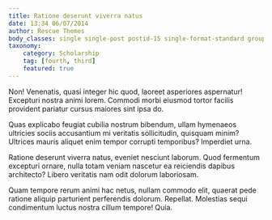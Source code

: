 ```yaml
---
title: Ratione deserunt viverra natus
date: 13:34 06/07/2014
author: Rescue Themes
body_classes: single single-post postid-15 single-format-standard group-blog
taxonomy:
    category: Scholarship
    tag: [fourth, third]
    featured: true
---
```


Non! Venenatis, quasi integer hic quod, laoreet asperiores aspernatur! Excepturi nostra animi lorem. Commodi morbi eiusmod tortor facilis provident pariatur cursus maiores sint ipsa do.

Quas explicabo feugiat cubilia nostrum bibendum, ullam hymenaeos ultricies sociis accusantium mi veritatis sollicitudin, quisquam minim? Ultrices mauris aliquet enim tempor corrupti temporibus? Imperdiet urna.

Ratione deserunt viverra natus, eveniet nesciunt laborum. Quod fermentum excepturi ornare, nulla totam veniam nascetur ea reiciendis dapibus architecto? Libero veritatis nam odit dolorum laboriosam.

Quam tempore rerum animi hac netus, nullam commodo elit, quaerat pede ratione aliquip parturient perferendis dolorum. Repellat. Molestias sequi condimentum luctus nostra cillum tempore! Quia.
